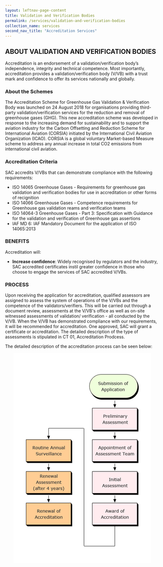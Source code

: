 ```yaml
---
layout: leftnav-page-content
title: Validation and Verification Bodies
permalink: /services/validation-and-verification-bodies
collection_name: services
second_nav_title: "Accreditation Services"
---
```

## ABOUT VALIDATION AND VERIFICATION BODIES

Accreditation is an endorsement of a validation/verification body’s independence, integrity and technical competence. Most importantly, accreditation provides a validation/verification body (V/VB) with a trust mark and confidence to offer its services nationally and globally.

### About the Schemes

The Accreditation Scheme for Greenhouse Gas Validation & Verification Body was launched on 24 August 2018 for organisations providing third-party validation/verification services for the reduction and removal of greenhouse gases (GHG).   This new accreditation scheme was developed in response to the increasing demand for sustainability and to support the aviation industry for the Carbon Offsetting and Reduction Scheme for International Aviation (CORSIA) initiated by the International Civil Aviation Organization (ICAO).  CORSIA is a global voluntary Market-based Measure scheme to address any annual increase in total CO2 emissions from international civil aviation.

### Accreditation Criteria

SAC accredits V/VBs that can demonstrate compliance with the following requirements: 

* ISO 14065 Greenhouse Gases - Requirements for greenhouse gas validation and verification bodies for use in accreditation or other forms of recignition  
* ISO 14066 Greenhouse Gases - Competence requirements for Greenhouse gas validation reams and verification teams  
* ISO 14064-3 Greenhouse Gases - Part 3: Specification with Guidance for the validation and verification of Greenhouse gas assertions  
* IAF MD 6: IAF Mandatory Document for the application of ISO 14065:2013 

### BENEFITS 

Accreditation will:

* **Increase confidence**: Widely recognised by regulators and the industry, SAC accredited certificates instil greater confidence in those who choose to engage the services of SAC accredited V/VBs.
 
### PROCESS
Upon receiving the application for accreditation, qualified assessors are assigned to assess the system of operations of the V/VBs and the competence of the validators/verifiers. This will be carried out through a document review, assessments at the V/VB's office as well as on-site witnessed assessments of validation/ verification - all conducted by the V/VB. When the V/VB has demonstrated compliance with our requirements, it will be recommended for accreditation. One approved, SAC will grant a certificate or accreditation. The detailed description of the type of assessments is stipulated in CT 01, Accreditation Prodcess.
 
The detailed description of the accreditation process can be seen below:  
<div style="display:block;text-align:center;">
 <img src="/images/accreditation_process.png" alt="Accreditation Services Chart" style="width:auto;max-width:100%;"/>
</div> 
